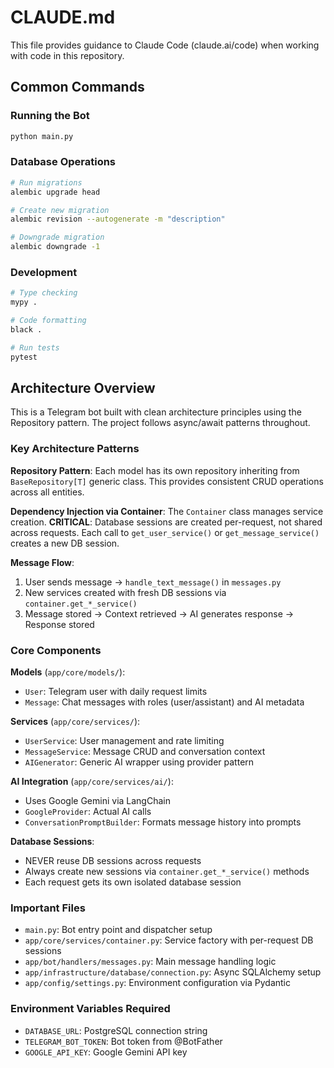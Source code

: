 # CLAUDE.md

This file provides guidance to Claude Code (claude.ai/code) when working with code in this repository.

## Common Commands

### Running the Bot
```bash
python main.py
```

### Database Operations
```bash
# Run migrations
alembic upgrade head

# Create new migration
alembic revision --autogenerate -m "description"

# Downgrade migration
alembic downgrade -1
```

### Development
```bash
# Type checking
mypy .

# Code formatting
black .

# Run tests
pytest
```

## Architecture Overview

This is a Telegram bot built with clean architecture principles using the Repository pattern. The project follows async/await patterns throughout.

### Key Architecture Patterns

**Repository Pattern**: Each model has its own repository inheriting from `BaseRepository[T]` generic class. This provides consistent CRUD operations across all entities.

**Dependency Injection via Container**: The `Container` class manages service creation. **CRITICAL**: Database sessions are created per-request, not shared across requests. Each call to `get_user_service()` or `get_message_service()` creates a new DB session.

**Message Flow**: 
1. User sends message → `handle_text_message()` in `messages.py`
2. New services created with fresh DB sessions via `container.get_*_service()`
3. Message stored → Context retrieved → AI generates response → Response stored

### Core Components

**Models** (`app/core/models/`):
- `User`: Telegram user with daily request limits
- `Message`: Chat messages with roles (user/assistant) and AI metadata

**Services** (`app/core/services/`):
- `UserService`: User management and rate limiting
- `MessageService`: Message CRUD and conversation context
- `AIGenerator`: Generic AI wrapper using provider pattern

**AI Integration** (`app/core/services/ai/`):
- Uses Google Gemini via LangChain
- `GoogleProvider`: Actual AI calls
- `ConversationPromptBuilder`: Formats message history into prompts

**Database Sessions**: 
- NEVER reuse DB sessions across requests
- Always create new sessions via `container.get_*_service()` methods
- Each request gets its own isolated database session

### Important Files

- `main.py`: Bot entry point and dispatcher setup
- `app/core/services/container.py`: Service factory with per-request DB sessions
- `app/bot/handlers/messages.py`: Main message handling logic
- `app/infrastructure/database/connection.py`: Async SQLAlchemy setup
- `app/config/settings.py`: Environment configuration via Pydantic

### Environment Variables Required

- `DATABASE_URL`: PostgreSQL connection string
- `TELEGRAM_BOT_TOKEN`: Bot token from @BotFather
- `GOOGLE_API_KEY`: Google Gemini API key